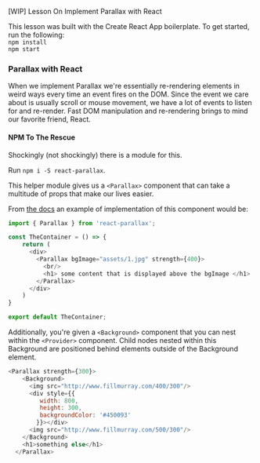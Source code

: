 [WIP] Lesson On Implement Parallax with React

This lesson was built with the Create React App boilerplate. To get started, run the following:  
`npm install`  
`npm start`  

### Parallax with React

When we implement Parallax we're essentially re-rendering elements in weird ways every time an event fires on the DOM. Since the event we care about is usually scroll or mouse movement, we have a lot of events to listen for and re-render. Fast DOM manipulation and re-rendering brings to mind our favorite friend, React.   

#### NPM To The Rescue
Shockingly (not shockingly) there is a module for this.  

Run `npm i -S react-parallax`.  

This helper module gives us a `<Parallax>` component that can take a multitude of props that make our lives easier.

From [the docs](https://www.npmjs.com/package/react-parallax) an example of implementation of this component would be:  

```js
import { Parallax } from 'react-parallax';

const TheContainer = () => {
    return (
      <div>
        <Parallax bgImage="assets/1.jpg" strength={400}>
          <br/>
          <h1> some content that is displayed above the bgImage </h1>
        </Parallax>
      </div>
    )
}

export default TheContainer;
```

Additionally, you're given a `<Background>` component that you can nest within the `<Provider>` component. Child nodes nested within this Background are positioned behind elements outside of the Background element.  

```js
<Parallax strength={300}>
    <Background>
      <img src="http://www.fillmurray.com/400/300"/>
      <div style={{
         width: 800,
         height: 300,
         backgroundColor: '#450093'
        }}></div>
      <img src="http://www.fillmurray.com/500/300"/>
    </Background>
    <h1>something else</h1>
  </Parallax>
```
